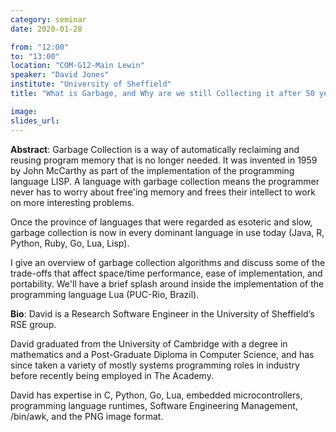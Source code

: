 ```yaml
---
category: seminar
date: 2020-01-28

from: "12:00"
to: "13:00"
location: "COM-G12-Main Lewin"
speaker: "David Jones"
institute: "University of Sheffield"
title: "What is Garbage, and Why are we still Collecting it after 50 years?"

image:
slides_url:
---
```


**Abstract**: Garbage Collection is a way of automatically reclaiming and reusing program memory that is no longer needed. It was invented in 1959 by John McCarthy as part of the implementation of the programming language LISP. A language with garbage collection means the programmer never has to worry about free'ing memory and frees their intellect to work on more interesting problems.

Once the province of languages that were regarded as esoteric and slow, garbage collection is now in every dominant language in use today (Java, R, Python, Ruby, Go, Lua, Lisp).

I give an overview of garbage collection algorithms and discuss some of the trade-offs that affect space/time performance, ease of implementation, and portability. We'll have a brief splash around inside the implementation of the programming language Lua (PUC-Rio, Brazil).

**Bio**: David is a Research Software Engineer in the University of Sheffield’s RSE group.

David graduated from the University of Cambridge with a degree in mathematics and a Post-Graduate Diploma in Computer Science, and has since taken a variety of mostly systems programming roles in industry before recently being employed in The Academy.

David has expertise in C, Python, Go, Lua, embedded microcontrollers, programming language runtimes, Software Engineering Management, /bin/awk, and the PNG image format.
